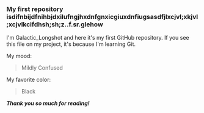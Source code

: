 ### My first repository isdifnbijdfnihbjdxilufngjhxdnfgnxicgiuxdnfiugsasdfjlxcjvl;xkjvl;xcjvlkcifdhsh;sh;z..f.sr.glehow

I'm Galactic_Longshot and here it's my first GitHub repository.
If you see this file on my project, it's because I'm learning Git.

My mood:

> Mildly Confused

My favorite color:

> Black

**_Thank you so much for reading!_**